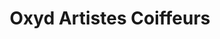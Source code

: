 ---
title: "Oxyd Artistes Coiffeurs"
url: /trois-rivieres/oxyd-artistes-coiffeurs/
shop: hairdresser
---